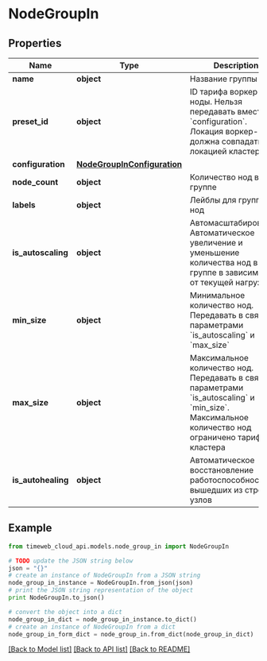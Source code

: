 # NodeGroupIn


## Properties
Name | Type | Description | Notes
------------ | ------------- | ------------- | -------------
**name** | **object** | Название группы | 
**preset_id** | **object** | ID тарифа воркер-ноды. Нельзя передавать вместе с &#x60;configuration&#x60;. Локация воркер-нод должна совпадать с локацией кластера | [optional] 
**configuration** | [**NodeGroupInConfiguration**](NodeGroupInConfiguration.md) |  | [optional] 
**node_count** | **object** | Количество нод в группе | 
**labels** | **object** | Лейблы для группы нод | [optional] 
**is_autoscaling** | **object** | Автомасштабирование. Автоматическое увеличение и уменьшение количества нод в группе в зависимости от текущей нагрузки | [optional] 
**min_size** | **object** | Минимальное количество нод. Передавать в связке с параметрами &#x60;is_autoscaling&#x60; и &#x60;max_size&#x60; | [optional] 
**max_size** | **object** | Максимальное количество нод. Передавать в связке с параметрами &#x60;is_autoscaling&#x60; и &#x60;min_size&#x60;. Максимальное количество нод ограничено тарифом кластера | [optional] 
**is_autohealing** | **object** | Автоматическое восстановление работоспособности вышедших из строя узлов | [optional] 

## Example

```python
from timeweb_cloud_api.models.node_group_in import NodeGroupIn

# TODO update the JSON string below
json = "{}"
# create an instance of NodeGroupIn from a JSON string
node_group_in_instance = NodeGroupIn.from_json(json)
# print the JSON string representation of the object
print NodeGroupIn.to_json()

# convert the object into a dict
node_group_in_dict = node_group_in_instance.to_dict()
# create an instance of NodeGroupIn from a dict
node_group_in_form_dict = node_group_in.from_dict(node_group_in_dict)
```
[[Back to Model list]](../README.md#documentation-for-models) [[Back to API list]](../README.md#documentation-for-api-endpoints) [[Back to README]](../README.md)


